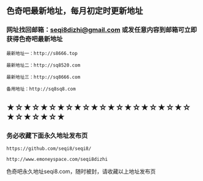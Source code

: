 ## 色奇吧最新地址，每月初定时更新地址



### 网址找回邮箱：seqi8dizhi@gmail.com 或发任意内容到邮箱可立即获得色奇吧最新地址

```javasript
最新地址一：http://s8666.top

最新地址二：http://sq8520.com

最新地址三：http://sq8666.com

备用地址：http://sq8sq8.com
```
## ★☆★☆★☆★☆★☆★☆★☆★☆★☆★☆★☆★☆★☆★☆★

### 务必收藏下面永久地址发布页
```javasript
https://github.com/seqi8/seqi8/

http://www.emoneyspace.com/seqi8dizhi
```

色奇吧永久地址seqi8.com，随时被封，请收藏以上地址发布页
